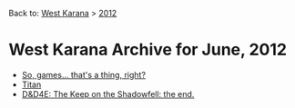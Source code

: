Back to: [West Karana](/posts/westkarana.md) > [2012](/posts/2012/westkarana.md)
# West Karana Archive for June, 2012

* [So, games... that's a thing, right?](10211.md)
* [Titan](10215.md)
* [D&D4E: The Keep on the Shadowfell: the end.](10219.md)
